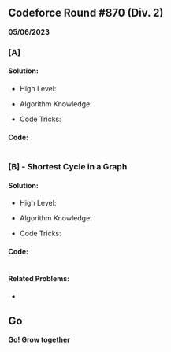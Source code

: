 ## Codeforce Round #870 (Div. 2)

**05/06/2023**


### [A]
#### Solution:

- High Level:
  > 

- Algorithm Knowledge:
  > 

- Code Tricks:
  > 


#### Code:
```cpp
```


### [B] -  Shortest Cycle in a Graph

#### Solution:

- High Level:
  > 

- Algorithm Knowledge:
  > 

- Code Tricks:
  > 

#### Code:

```cpp
```



#### Related Problems:

- 

## Go
**Go! Grow together**

[//]: # (These are reference links used in the body of this note and get stripped out when the markdown processor does its job. There is no need to format nicely because it shouldn't be seen. Thanks SO -     http://stackoverflow.com/questions/4823468/store-comments-in-markdown-syntax)
   [Q]: <https://leetcode.cn/problems/shortest-cycle-in-a-graph/>